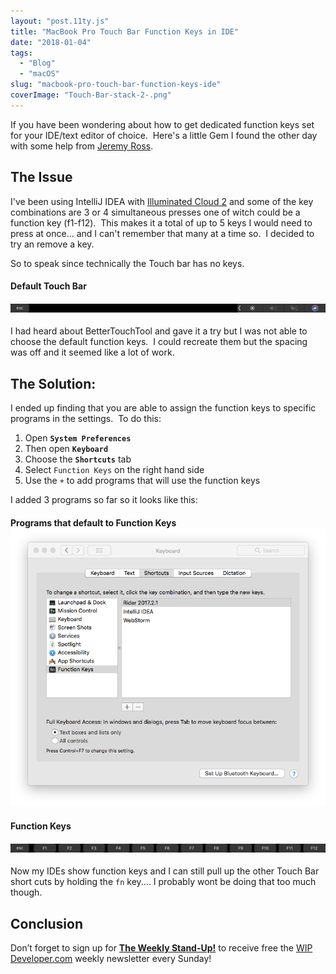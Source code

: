 ```yaml
---
layout: "post.11ty.js"
title: "MacBook Pro Touch Bar Function Keys in IDE"
date: "2018-01-04"
tags: 
  - "Blog"
  - "macOS"
slug: "macbook-pro-touch-bar-function-keys-ide"
coverImage: "Touch-Bar-stack-2-.png"
---
```


If you have been wondering about how to get dedicated function keys set for your IDE/text editor of choice.  Here's a little Gem I found the other day with some help from [Jeremy Ross](https://twitter.com/jeremyross).

## The Issue

I've been using IntelliJ IDEA with [Illuminated Cloud 2](http://www.illuminatedcloud.com/) and some of the key combinations are 3 or 4 simultaneous presses one of witch could be a function key (f1-f12).  This makes it a total of up to 5 keys I would need to press at once... and I can't remember that many at a time so.  I decided to try an remove a key.

So to speak since technically the Touch bar has no keys.

#### Default Touch Bar

#### ![Default Touch Bar ](images/Touch-Bar-Shot-2018-01-03-at-11.01.01-PM.png)

I had heard about BetterTouchTool and gave it a try but I was not able to choose the default function keys.  I could recreate them but the spacing was off and it seemed like a lot of work.

## The Solution:

I ended up finding that you are able to assign the function keys to specific programs in the settings.  To do this:

1. Open **`System Preferences`**
2. Then open **`Keyboard`**
3. Choose the **`Shortcuts`** tab
4. Select `Function Keys` on the right hand side
5. Use the `+` to add programs that will use the function keys

I added 3 programs so far so it looks like this:

#### Programs that default to Function Keys![Programs that default to Function Keys](images/Screen-Shot-2018-01-03-at-11.13.26-PM.png)

#### Function Keys

#### ![Function Keys](images/Touch-Bar-Shot-2018-01-03-at-11.01.12-PM.png)

Now my IDEs show function keys and I can still pull up the other Touch Bar short cuts by holding the `fn` key.... I probably wont be doing that too much though.

## Conclusion

Don’t forget to sign up for [**The Weekly Stand-Up!**](https://wipdeveloper.wpcomstaging.com/newsletter/) to receive free the [WIP Developer.com](https://wipdeveloper.wpcomstaging.com/) weekly newsletter every Sunday!
